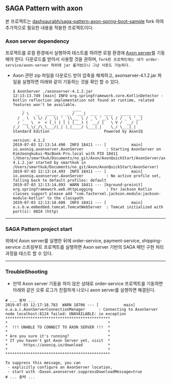 
## SAGA Pattern with axon

본 프로젝트는 [dashsaurabh/saga-pattern-axon-spring-boot-sample] fork 하여 추가적으로 필요한 내용을 적용한 프로젝트이다.

### Axon server dependency

프로젝트를 로컬 환경에서 실행하여 테스트를 하려면 로컬 환경에 [Axon server]를 기동해야 한다. 다운로드를 받아서 사용할 것을 권하며, ```fork한 프로젝트에는 내가 order-service/axon-server 하위에 jar 옮겨놨으니 그냥 사용도 가능하다.```

* Axon 관련 zip 파일을 다운로드 받아 압축을 해제하고, axonserver-4.1.2.jar 파일을 실행하면 아래와 같이 기동하는 것을 확인 할 수 있다.

  ```shellscript
  $ AxonServer ./axonserver-4.1.2.jar
  12:13:13.749 [main] INFO org.springframework.core.KotlinDetector - Kotlin reflection implementation not found at runtime, related features won't be available.
      _                     ____
      / \   __  _____  _ __ / ___|  ___ _ ____   _____ _ __
    / _ \  \ \/ / _ \| '_ \\___ \ / _ \ '__\ \ / / _ \ '__|
    / ___ \  >  < (_) | | | |___) |  __/ |   \ V /  __/ |
  /_/   \_\/_/\_\___/|_| |_|____/ \___|_|    \_/ \___|_|
  Standard Edition                        Powered by AxonIQ

  version: 4.1.2
  2019-07-03 12:13:14.490  INFO 18411 --- [           main] io.axoniq.axonserver.AxonServer          : Starting AxonServer on KimJeongkukui-MacBook-Pro.local with PID 18411 (/Users/smartkuk/Documents/no_git/Axon/AxonQuickStart/AxonServer/axonserver-4.1.2.jar started by smartkuk in /Users/smartkuk/Documents/no_git/Axon/AxonQuickStart/AxonServer)
  2019-07-03 12:13:14.493  INFO 18411 --- [           main] io.axoniq.axonserver.AxonServer          : No active profile set, falling back to default profiles: default
  2019-07-03 12:13:14.893  WARN 18411 --- [kground-preinit] org.springframework.web.HttpLogging      : For Jackson Kotlin classes support please add "com.fasterxml.jackson.module:jackson-module-kotlin" to the classpath
  2019-07-03 12:13:18.608  INFO 18411 --- [           main] o.s.b.w.embedded.tomcat.TomcatWebServer  : Tomcat initialized with port(s): 8024 (http)
  ```

---

### SAGA Pattern project start

위에서 Axon server를 실행한 뒤에 order-service, payment-service, shipping-service 스프링부트 프로젝트를 실행하면 Axon server 기반의 SAGA 패턴 구현 처리과정을 테스트 할 수 있다.

---

### TroubleShooting

* 만약 Axon server 기동을 하지 않은 상태로 order-service 프로젝트를 기동하면 아래와 같은 오류 로그가 친절하게 나오니 axon server를 실행하면 해결된다.

```shellscript
# ... 중략 ...
2019-07-03 12:17:18.783  WARN 18706 --- [           main] o.a.a.c.AxonServerConnectionManager      : Connecting to AxonServer node localhost:8124 failed: UNAVAILABLE: io exception
**********************************************
*                                            *
*  !!! UNABLE TO CONNECT TO AXON SERVER !!!  *
*                                            *
* Are you sure it's running?                 *
* If you haven't got Axon Server yet, visit  *
*       https://axoniq.io/download           *
*                                            *
**********************************************

To suppress this message, you can
 - explicitly configure an AxonServer location,
 - start with -Daxon.axonserver.suppressDownloadMessage=true
# ... 중략 ...
```

[Axon server]: https://axoniq.io/product-overview/axon-server
[dashsaurabh/saga-pattern-axon-spring-boot-sample]: https://github.com/dashsaurabh/saga-pattern-axon-spring-boot-sample


